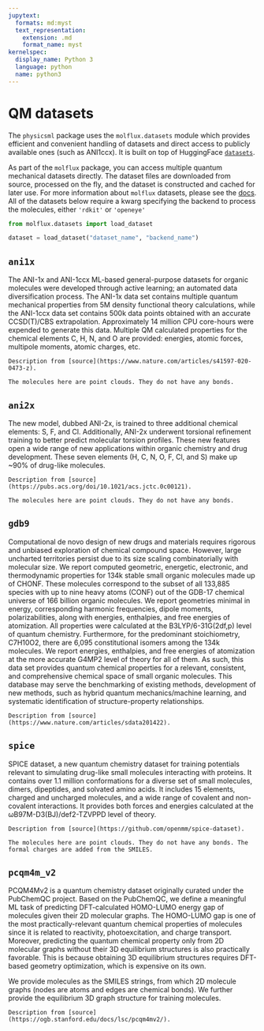 ```yaml
---
jupytext:
  formats: md:myst
  text_representation:
    extension: .md
    format_name: myst
kernelspec:
  display_name: Python 3
  language: python
  name: python3
---
```


# QM datasets

The ``physicsml`` package uses the ``molflux.datasets`` module which provides efficient and convenient handling
of datasets and direct access to publicly available ones (such as ANI1ccx). It is built on top of HuggingFace [``datasets``](https://huggingface.co/docs/datasets/index).

As part of the ``molflux`` package, you can access multiple quantum mechanical datasets directly. The dataset files are
downloaded from source, processed on the fly, and the dataset is constructed and cached for later use. For more information
about ``molflux`` datasets, please see the [docs](https://exscientia.github.io/molflux/pages/datasets/intro.html). All of the datasets below require a kwarg specifying the
backend to process the molecules, either ``'rdkit'`` or ``'openeye'``

```python
from molflux.datasets import load_dataset

dataset = load_dataset("dataset_name", "backend_name")
```

## ``ani1x``

The ANI-1x and ANI-1ccx ML-based general-purpose datasets for organic molecules
were developed through active learning; an automated data diversification process.
The ANI-1x data set contains multiple quantum mechanical properties from 5M density
functional theory calculations, while the ANI-1ccx data set contains 500k data
points obtained with an accurate CCSD(T)/CBS extrapolation. Approximately 14 million
CPU core-hours were expended to generate this data. Multiple QM calculated properties
for the chemical elements C, H, N, and O are provided: energies, atomic forces, multipole
moments, atomic charges, etc.

```{note}
Description from [source](https://www.nature.com/articles/s41597-020-0473-z).

The molecules here are point clouds. They do not have any bonds.
```

## ``ani2x``

The new model, dubbed ANI-2x, is trained to three additional chemical elements: S, F, and Cl.
Additionally, ANI-2x underwent torsional refinement training to better predict molecular torsion
profiles. These new features open a wide range of new applications within organic chemistry and
drug development. These seven elements (H, C, N, O, F, Cl, and S) make up ~90% of drug-like molecules.

```{note}
Description from [source](https://pubs.acs.org/doi/10.1021/acs.jctc.0c00121).

The molecules here are point clouds. They do not have any bonds.
```

## ``gdb9``

Computational de novo design of new drugs and materials requires rigorous and unbiased exploration of chemical compound
space. However, large uncharted territories persist due to its size scaling combinatorially with molecular size. We
report computed geometric, energetic, electronic, and thermodynamic properties for 134k stable small organic molecules
made up of CHONF. These molecules correspond to the subset of all 133,885 species with up to nine heavy atoms (CONF)
out of the GDB-17 chemical universe of 166 billion organic molecules. We report geometries minimal in energy, corresponding
harmonic frequencies, dipole moments, polarizabilities, along with energies, enthalpies, and free energies of atomization.
All properties were calculated at the B3LYP/6-31G(2df,p) level of quantum chemistry. Furthermore, for the predominant
stoichiometry, C7H10O2, there are 6,095 constitutional isomers among the 134k molecules. We report energies, enthalpies,
and free energies of atomization at the more accurate G4MP2 level of theory for all of them. As such, this data set
provides quantum chemical properties for a relevant, consistent, and comprehensive chemical space of small organic
molecules. This database may serve the benchmarking of existing methods, development of new methods, such as hybrid
quantum mechanics/machine learning, and systematic identification of structure-property relationships.

```{note}
Description from [source](https://www.nature.com/articles/sdata201422).
```

## ``spice``

SPICE dataset, a new quantum chemistry dataset for training potentials relevant to simulating drug-like small
molecules interacting with proteins. It contains over 1.1 million conformations for a diverse set of small
molecules, dimers, dipeptides, and solvated amino acids. It includes 15 elements, charged and uncharged molecules,
and a wide range of covalent and non-covalent interactions. It provides both forces and energies
calculated at the ωB97M-D3(BJ)/def2-TZVPPD level of theory.

```{note}
Description from [source](https://github.com/openmm/spice-dataset).

The molecules here are point clouds. They do not have any bonds. The formal charges are added from the SMILES.
```

## ``pcqm4m_v2``

PCQM4Mv2 is a quantum chemistry dataset originally curated under the PubChemQC project.
Based on the PubChemQC, we define a meaningful ML task of predicting DFT-calculated HOMO-LUMO
energy gap of molecules given their 2D molecular graphs. The HOMO-LUMO gap is one of the most
practically-relevant quantum chemical properties of molecules since it is related to reactivity,
photoexcitation, and charge transport. Moreover, predicting the quantum chemical property only from
2D molecular graphs without their 3D equilibrium structures is also practically favorable. This is
because obtaining 3D equilibrium structures requires DFT-based geometry optimization, which is
expensive on its own.

We provide molecules as the SMILES strings, from which 2D molecule graphs (nodes are atoms and edges
are chemical bonds). We further provide the equilibrium 3D graph structure for training molecules.

```{note}
Description from [source](https://ogb.stanford.edu/docs/lsc/pcqm4mv2/).
```
